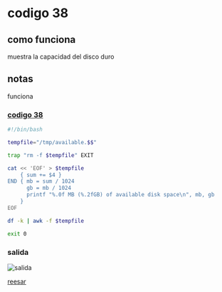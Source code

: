 # codigo 38
## como funciona
muestra la capacidad del disco duro

## notas
funciona

### [codigo 38](Recipes/38diskSpace.sh)

```bash
#!/bin/bash

tempfile="/tmp/available.$$"

trap "rm -f $tempfile" EXIT

cat << 'EOF' > $tempfile
    { sum += $4 }
END { mb = sum / 1024
      gb = mb / 1024
      printf "%.0f MB (%.2fGB) of available disk space\n", mb, gb
    }
EOF

df -k | awk -f $tempfile

exit 0
```
### salida 
![salida](Salidas/38.png)

[reesar](README.md)